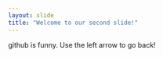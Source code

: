 ```yaml
---
layout: slide
title: "Welcome to our second slide!"
---
```

github is funny.
Use the left arrow to go back!
